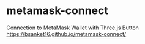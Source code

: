 # metamask-connect
Connection to MetaMask Wallet with Three.js Button  
https://bsanket16.github.io/metamask-connect/
